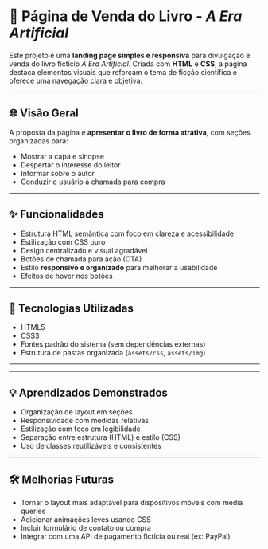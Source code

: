 # 📘 Página de Venda do Livro - *A Era Artificial*

Este projeto é uma **landing page simples e responsiva** para divulgação e venda do livro fictício *A Era Artificial*. Criada com **HTML** e **CSS**, a página destaca elementos visuais que reforçam o tema de ficção científica e oferece uma navegação clara e objetiva.

---

## 🌐 Visão Geral

A proposta da página é **apresentar o livro de forma atrativa**, com seções organizadas para:
- Mostrar a capa e sinopse
- Despertar o interesse do leitor
- Informar sobre o autor
- Conduzir o usuário à chamada para compra

---

## ✨ Funcionalidades

- Estrutura HTML semântica com foco em clareza e acessibilidade
- Estilização com CSS puro
- Design centralizado e visual agradável
- Botões de chamada para ação (CTA)
- Estilo **responsivo e organizado** para melhorar a usabilidade
- Efeitos de hover nos botões

---

## 🧱 Tecnologias Utilizadas

- HTML5
- CSS3
- Fontes padrão do sistema (sem dependências externas)
- Estrutura de pastas organizada (`assets/css`, `assets/img`)

---


---

## 💡 Aprendizados Demonstrados

- Organização de layout em seções
- Responsividade com medidas relativas
- Estilização com foco em legibilidade
- Separação entre estrutura (HTML) e estilo (CSS)
- Uso de classes reutilizáveis e consistentes

---

## 🛠️ Melhorias Futuras

- Tornar o layout mais adaptável para dispositivos móveis com media queries
- Adicionar animações leves usando CSS
- Incluir formulário de contato ou compra
- Integrar com uma API de pagamento fictícia ou real (ex: PayPal)

